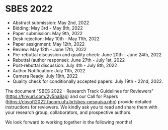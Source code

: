 # SBES 2022

- Abstract submission: May 2nd, 2022
- Bidding: May 3rd - May 8th, 2022
- Paper submission: May 9th, 2022
- Desk rejection: May 10th - May 11th, 2022
- Paper assignment: May 12th, 2022
- Review: May 12th - June 17th, 2022
- Pre-rebuttal discussion and quality check: June 20th - June 24th, 2022
- Rebuttal (author response): June 27th - July 1st, 2022
- Post-rebuttal discussion: July 4th - July 8th, 2022
- Author Notification: July 11th, 2022
- Camera Ready: July 18th, 2022
- Quality check for conditionally accepted papers: July 19th - 22nd, 2022.

The document "SBES 2022 - Research Track Guidelines for Reviewers"
(https://tinyurl.com/2y5na8ap) and our Call for Papers
(https://cbsoft2022.facom.ufu.br/sbes-pesquisa.php) provide detailed
instructions for reviewers. We kindly ask you to read and share them
with your research group, collaborators, and prospective authors.

We look forward to working together in the following months!
